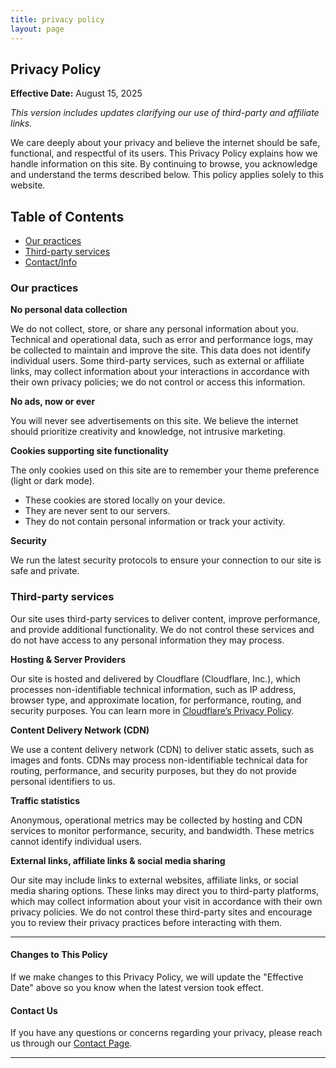 ```yaml
---
title: privacy policy
layout: page
---
```

## Privacy Policy

**Effective Date:** August 15, 2025

*This version includes updates clarifying our use of third-party and affiliate links.*


We care deeply about your privacy and believe the internet should be safe, functional, and respectful of its users. This Privacy Policy explains how we handle information on this site. By continuing to browse, you acknowledge and understand the terms described below. This policy applies solely to this website.

## Table of Contents
- [Our practices](#our-practices)
- [Third-party services](#third-party-services)
- [Contact/Info](#contact-us)


### Our practices

**No personal data collection**

We do not collect, store, or share any personal information about you. Technical and operational data, such as error and performance logs, may be collected to maintain and improve the site. This data does not identify individual users. Some third-party services, such as external or affiliate links, may collect information about your interactions in accordance with their own privacy policies; we do not control or access this information.

**No ads, now or ever**

You will never see advertisements on this site. We believe the internet should prioritize creativity and knowledge, not intrusive marketing.

**Cookies supporting site functionality**

The only cookies used on this site are to remember your theme preference (light or dark mode).

- These cookies are stored locally on your device.
- They are never sent to our servers.
- They do not contain personal information or track your activity.

**Security**

We run the latest security protocols to ensure your connection to our site is safe and private.

### Third-party services

Our site uses third-party services to deliver content, improve performance, and provide additional functionality. We do not control these services and do not have access to any personal information they may process.

**Hosting & Server Providers**

Our site is hosted and delivered by Cloudflare (Cloudflare, Inc.), which processes non-identifiable technical information, such as IP address, browser type, and approximate location, for performance, routing, and security purposes. You can learn more in [Cloudflare’s Privacy Policy](https://www.cloudflare.com/privacypolicy/).

**Content Delivery Network (CDN)**

We use a content delivery network (CDN) to deliver static assets, such as images and fonts. CDNs may process non-identifiable technical data for routing, performance, and security purposes, but they do not provide personal identifiers to us.

**Traffic statistics**

Anonymous, operational metrics may be collected by hosting and CDN services to monitor performance, security, and bandwidth. These metrics cannot identify individual users.

**External links, affiliate links & social media sharing**

Our site may include links to external websites, affiliate links, or social media sharing options. These links may direct you to third-party platforms, which may collect information about your visit in accordance with their own privacy policies. We do not control these third-party sites and encourage you to review their privacy practices before interacting with them.

---

#### **Changes to This Policy**

If we make changes to this Privacy Policy, we will update the "Effective Date" above so you know when the latest version took effect.

#### **Contact Us**

If you have any questions or concerns regarding your privacy, please reach us through our [Contact Page](https://cinefilth.pages.dev/email.html).

---
